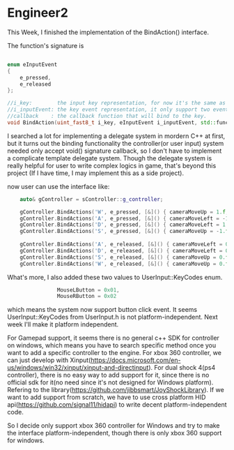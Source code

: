# Engineer2


This Week, I finished the implementation of the BindAction() interface.

The function's signature is 
```cpp

enum eInputEvent
{
	e_pressed,
	e_released
};

//i_key:        the input key representation, for now it's the same as the type i_keyCode from the UserInput Module.
//i_inputEvent: the key event representation, it only support two events now, e_pressed means key is pressed, e_released means the first time the key is released.
//callback    : the callback function that will bind to the key.
void BindAction(uint_fast8_t i_key, eInputEvent i_inputEvent, std::function<void()> callback);
```

I searched a lot for implementing a delegate system in mordern C++ at first, but it turns out the binding functionality the controller(or user input) system needed only 
accept void() signature callback, so I don't have to implement a complicate template delegate system. Though the delegate system is really helpful for user to write complex logics in game, 
that's beyond this project (If I have time, I may implement this as a side project).

now user can use the interface like:  
```cpp
	auto& gController = sController::g_controller;

	gController.BindActions('W', e_pressed, [&]() { cameraMoveUp = 1.f; });
	gController.BindActions('A', e_pressed, [&]() { cameraMoveLeft = -1.f; });
	gController.BindActions('D', e_pressed, [&]() { cameraMoveLeft = 1.f; });
	gController.BindActions('S', e_pressed, [&]() { cameraMoveUp = -1.f; });
	
	gController.BindActions('A', e_released, [&]() { cameraMoveLeft = 0.f; });
	gController.BindActions('D', e_released, [&]() { cameraMoveLeft = 0.f; });
	gController.BindActions('S', e_released, [&]() { cameraMoveUp = 0.f; });
	gController.BindActions('W', e_released, [&]() { cameraMoveUp = 0.f; });
```


What's more, I also added these two values to UserInput::KeyCodes enum.
```cpp 
				MouseLButton = 0x01,
				MouseRButton = 0x02
```

which means the system now support button click event. It seems UserInput::KeyCodes from UserInput.h is not platform-independent. Next week I'll make it platform independent.

For Gamepad support, it seems there is no general c++ SDK for controller on windows, which means you have to search specific method once you want to add a specific controller to the engine.
For xbox 360 controller, we can just develop with Xinput(https://docs.microsoft.com/en-us/windows/win32/xinput/xinput-and-directinput).
For dual shock 4(ps4 controller), there is no easy way to add support for it, since there is no official sdk for it(no need since it's not designed for Windows platform).
Refering to the library(https://github.com/jibbsmart/JoyShockLibrary). If we want to add support from scratch, we have to use cross platform HID api(https://github.com/signal11/hidapi)
to write decent platform-independent code. 

So I decide only support xbox 360 controller for Windows and try to make the interface platform-independent, though there is only xbox 360 support for windows.
